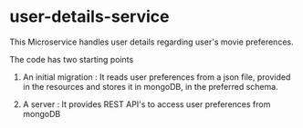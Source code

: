 # user-details-service

This Microservice handles user details regarding user's movie preferences.

The code has two starting points

1) An initial migration : It reads user preferences from a json file, provided in the resources and stores it in mongoDB, in the preferred schema.

2) A server : It provides REST API's to access user preferences from mongoDB 
